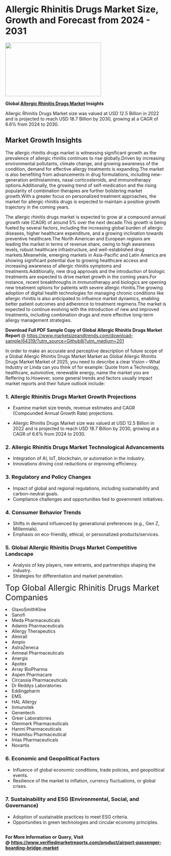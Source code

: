 <H1>Allergic Rhinitis Drugs Market Size, Growth and Forecast from 2024 - 2031</H1><img class="aligncenter size-medium wp-image-584254" src="https://thirdeyenews.in/wp-content/uploads/2024/09/Global-Market-Research-300x168.jpeg" alt="" width="300" height="168" /><p><strong>Global&nbsp;<a href="https://www.marketsizeandtrends.com/download-sample/64319/?utm_source=Github8j?utm_medium=201">Allergic Rhinitis Drugs Market</a> Insights</strong></p><p>Allergic Rhinitis Drugs Market size was valued at USD 12.5 Billion in 2022 and is projected to reach USD 18.7 Billion by 2030, growing at a CAGR of 6.6% from 2024 to 2030.</p><p><h2>Market Growth Insights</h2> <p>The allergic rhinitis drugs market is witnessing significant growth as the prevalence of allergic rhinitis continues to rise globally.Driven by increasing environmental pollutants, climate change, and growing awareness of the condition, demand for effective allergy treatments is expanding.The market is also benefiting from advancements in drug formulations, including new-generation antihistamines, nasal corticosteroids, and immunotherapy options.Additionally, the growing trend of self-medication and the rising popularity of combination therapies are further bolstering market growth.With a greater focus on personalized treatment approaches, the market for allergic rhinitis drugs is expected to maintain a positive growth trajectory in the coming years.</p> <p>The allergic rhinitis drugs market is expected to grow at a compound annual growth rate (CAGR) of around 5% over the next decade.This growth is being fueled by several factors, including the increasing global burden of allergic diseases, higher healthcare expenditure, and a growing inclination towards preventive healthcare.The North American and European regions are leading the market in terms of revenue share, owing to high awareness levels, robust healthcare infrastructure, and well-established drug markets.Meanwhile, emerging markets in Asia-Pacific and Latin America are showing significant potential due to growing healthcare access and increasing awareness of allergic rhinitis symptoms and treatments.Additionally, new drug approvals and the introduction of biologic treatments are expected to drive market growth in the coming years.For instance, recent breakthroughs in immunotherapy and biologics are opening new treatment options for patients with severe allergic rhinitis.The growing adoption of digital health technologies for managing chronic conditions like allergic rhinitis is also anticipated to influence market dynamics, enabling better patient outcomes and adherence to treatment regimens.The market is expected to continue evolving with the introduction of new and improved treatments, including combination drugs and more effective long-term allergy management strategies.</p> <p><span class=""><strong>Download Full PDF Sample Copy of Global Allergic Rhinitis Drugs Market Report</strong> @ <a href="https://www.marketsizeandtrends.com/download-sample/64319/?utm_source=Github8j?utm_medium=201" target="_blank">https://www.marketsizeandtrends.com/download-sample/64319/?utm_source=Github8j?utm_medium=201</a></span></p><p>In order to make an accurate and perceptive description of future scope of a Global&nbsp;Allergic Rhinitis Drugs Market Market as Global&nbsp;Allergic Rhinitis Drugs Market Market of 2025, you need to describe a clear Vision &ndash; What Industry or Linda can you think of for example: Quote from a Technology, healthcare, automotive, renewable energy, name the market you are Reffering to.However, some general trends and factors usually impact market reports and their future outlook include:</p><h3>1.&nbsp;<strong>Allergic Rhinitis Drugs Market Growth Projections</strong></h3><ul><li>Examine market size trends, revenue estimates and CAGR (Compounded Annual Growth Rate) projections.</li><li><p>Allergic Rhinitis Drugs Market size was valued at USD 12.5 Billion in 2022 and is projected to reach USD 18.7 Billion by 2030, growing at a CAGR of 6.6% from 2024 to 2030.</p></li></ul><h3>2.&nbsp;<strong>Allergic Rhinitis Drugs Market Technological Advancements</strong></h3><ul><li>Integration of AI, IoT, blockchain, or automation in the industry.</li><li>Innovations driving cost reductions or improving efficiency.</li></ul><h3>3.&nbsp;<strong>Regulatory and Policy Changes</strong></h3><ul><li>Impact of global and regional regulations, including sustainability and carbon-neutral goals.</li><li>Compliance challenges and opportunities tied to government initiatives.</li></ul><h3>4.&nbsp;<strong>Consumer Behavior Trends</strong></h3><ul><li>Shifts in demand influenced by generational preferences (e.g., Gen Z, Millennials).</li><li>Emphasis on eco-friendly, ethical, or personalized products/services.</li></ul><h3>5.&nbsp;<strong>Global Allergic Rhinitis Drugs Market Competitive Landscape</strong></h3><ul><li>Analysis of key players, new entrants, and partnerships shaping the industry.</li><li>Strategies for differentiation and market penetration.</li></ul><p data-pm-slice="1 1 []"><span style="color: inherit; font-family: inherit; font-size: 25px;">Top Global Allergic Rhinitis Drugs Market Companies</span></p><div class="" data-test-id=""><p><li>GlaxoSmithKline</li><li> Sanofi</li><li>Meda Pharmaceuticals</li><li> Adamis Pharmaceuticals</li><li> Allergy Therapeutics</li><li> Almirall</li><li> Ampio</li><li> AstraZeneca</li><li> Amneal Pharmaceuticals</li><li> Anergis</li><li> Apotex</li><li> Array BioPharma</li><li> Aspen Pharmacare</li><li> Circassia Pharmaceuticals</li><li> Dr Reddys Laboratories</li><li> Eddingpharm</li><li> EMS</li><li> HAL Allergy</li><li> Inmunotek</li><li> Genentech</li><li> Greer Laboratories</li><li> Glenmark Pharmaceuticals</li><li> Hanmi Pharmaceuticals</li><li> Hisamitsu Pharmaceutical</li><li> Intas Pharmaceuticals</li><li> Novartis</li></p></div><h3>6.&nbsp;<strong>Economic and Geopolitical Factors</strong></h3><ul><li>Influence of global economic conditions, trade policies, and geopolitical events.</li><li>Resilience of the market to inflation, currency fluctuations, or global crises.</li></ul><h3>7.&nbsp;<strong>Sustainability and ESG (Environmental, Social, and Governance)</strong></h3><ul><li>Adoption of sustainable practices to meet ESG criteria.</li><li>Opportunities in green technologies and circular economy principles.</li></ul><h2><strong style="font-size: 14px;">For More Information or Query, Visit @&nbsp;</strong><a style="background-color: #ffffff; font-size: 14px;" href="https://www.marketsizeandtrends.com/report/allergic-rhinitis-drugs-market/" target="_blank">https://www.verifiedmarketreports.com/product/airport-passenger-boarding-bridge-market</a></h2>